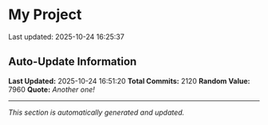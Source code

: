 # My Project


Last updated: 2025-10-24 16:25:37















































































































































































































































































































































































































































































































































































































































































































































































































































































































































































































































































































































































































































































































































































































































































































































































































































































































































































































































































































































































































































































































































































































































































































































































































































































































































































































## Auto-Update Information

**Last Updated:** 2025-10-24 16:51:20
**Total Commits:** 2120
**Random Value:** 7960
**Quote:** _Another one!_

---
_This section is automatically generated and updated._